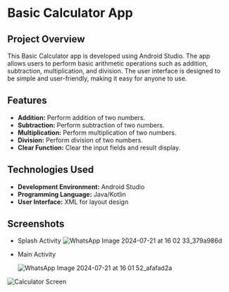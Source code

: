 # Basic Calculator App

## Project Overview

This Basic Calculator app is developed using Android Studio. The app allows users to perform basic arithmetic operations such as addition, subtraction, multiplication, and division. The user interface is designed to be simple and user-friendly, making it easy for anyone to use.

## Features

- **Addition:** Perform addition of two numbers.
- **Subtraction:** Perform subtraction of two numbers.
- **Multiplication:** Perform multiplication of two numbers.
- **Division:** Perform division of two numbers.
- **Clear Function:** Clear the input fields and result display.

## Technologies Used

- **Development Environment:** Android Studio
- **Programming Language:** Java/Kotlin
- **User Interface:** XML for layout design

## Screenshots

- Splash Activity
  ![WhatsApp Image 2024-07-21 at 16 02 33_379a986d](https://github.com/user-attachments/assets/8d1aa135-5070-4f19-9984-84396e6ac138)

- Main Activity

  ![WhatsApp Image 2024-07-21 at 16 01 52_afafad2a](https://github.com/user-attachments/assets/532ef272-f578-47a5-b9c1-a27441e14a0d)

![Calculator Screen](./images/calculator_screen.png)


